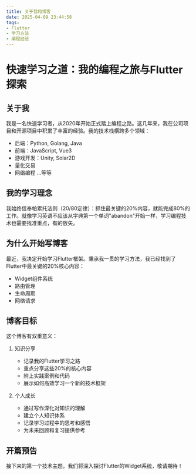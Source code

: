 ```yaml
---
title: 关于我和博客
date: 2025-04-09 23:44:58
tags: 
- Flutter
- 学习方法
- 编程经验
---
```

# 快速学习之道：我的编程之旅与Flutter探索

## 关于我
我是一名快速学习者，从2020年开始正式踏上编程之路。这几年来，我在公司项目和开源项目中积累了丰富的经验。我的技术栈横跨多个领域：
- 后端：Python, Golang, Java
- 前端：JavaScript, Vue3
- 游戏开发：Unity, Solar2D
- 量化交易
- 网络编程
...等等

## 我的学习理念
我始终信奉帕累托法则（20/80定律）：抓住最关键的20%内容，就能完成80%的工作。就像学习英语不应该从字典第一个单词"abandon"开始一样，学习编程技术也需要找准重点，有的放矢。

## 为什么开始写博客
最近，我决定开始学习Flutter框架。秉承我一贯的学习方法，我已经找到了Flutter中最关键的20%核心内容：
- Widget组件系统
- 路由管理
- 生命周期
- 网络请求

## 博客目标
这个博客有双重意义：

1. 知识分享
   - 记录我的Flutter学习之路
   - 重点分享这些20%的核心内容
   - 附上实践案例和代码
   - 展示如何高效学习一个新的技术框架

2. 个人成长
   - 通过写作深化对知识的理解
   - 建立个人知识体系
   - 记录学习过程中的思考和感悟
   - 为未来回顾和复习提供参考

## 开篇预告
接下来的第一个技术主题，我们将深入探讨Flutter的Widget系统，敬请期待！
